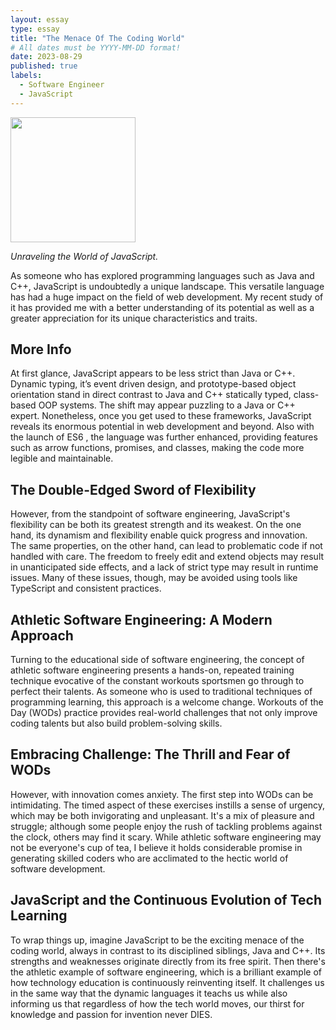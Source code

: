 ```yaml
---
layout: essay
type: essay
title: "The Menace Of The Coding World"
# All dates must be YYYY-MM-DD format!
date: 2023-08-29
published: true
labels:
  - Software Engineer
  - JavaScript
---
```


<img width="200px" class="rounded float-start pe-4" src="../img/difficulty/degree_difficulty.jpg">

*Unraveling the World of JavaScript.*

As someone who has explored programming languages such as Java and C++, JavaScript is undoubtedly a unique landscape. This versatile language has had a huge impact on the field of web development. My recent study of it has provided me with a better understanding of its potential as well as a greater appreciation for its unique characteristics and traits.

## More Info

At first glance, JavaScript appears to be less strict than Java or C++. Dynamic typing, it’s event driven design, and prototype-based object orientation stand in direct contrast to Java and C++ statically typed, class-based OOP systems. The shift may appear puzzling to a Java or C++ expert. Nonetheless, once you get used to these frameworks, JavaScript reveals its enormous potential in web development and beyond. Also with the launch of ES6 , the language was further enhanced, providing features such as arrow functions, promises, and classes, making the code more legible and maintainable.


## The Double-Edged Sword of Flexibility

However, from the standpoint of software engineering, JavaScript's flexibility can be both its greatest strength and its weakest. On the one hand, its dynamism and flexibility enable quick progress and innovation. The same properties, on the other hand, can lead to problematic code if not handled with care. The freedom to freely edit and extend objects may result in unanticipated side effects, and a lack of strict type may result in runtime issues. Many of these issues, though, may be avoided using tools like TypeScript and consistent practices.


## Athletic Software Engineering: A Modern Approach

Turning to the educational side of software engineering, the concept of athletic software engineering presents a hands-on, repeated training technique evocative of the constant workouts sportsmen go through to perfect their talents. As someone who is used to traditional techniques of programming learning, this approach is a welcome change. Workouts of the Day (WODs) practice provides real-world challenges that not only improve coding talents but also build problem-solving skills.

## Embracing Challenge: The Thrill and Fear of WODs

However, with innovation comes anxiety. The first step into WODs can be intimidating. The timed aspect of these exercises instills a sense of urgency, which may be both invigorating and unpleasant. It's a mix of pleasure and struggle; although some people enjoy the rush of tackling problems against the clock, others may find it scary. While athletic software engineering may not be everyone's cup of tea, I believe it holds considerable promise in generating skilled coders who are acclimated to the hectic world of software development.


## JavaScript and the Continuous Evolution of Tech Learning

To wrap things up, imagine JavaScript to be the exciting menace of the coding world, always in contrast to its disciplined siblings, Java and C++. Its strengths and weaknesses originate directly from its free spirit. Then there's the athletic example of software engineering, which is a brilliant example of how technology education is continuously reinventing itself. It challenges us in the same way that the dynamic languages it teachs us while also informing us that regardless of how the tech world moves, our thirst for knowledge and passion for invention never DIES.


